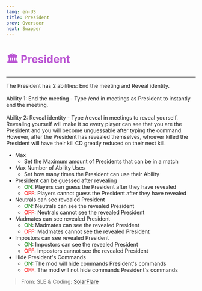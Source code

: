 ```yaml
---
lang: en-US
title: President
prev: Overseer
next: Swapper
---
```


# <font color="#ba55d3">🏛️ <b>President</b></font> <Badge text="Power" type="tip" vertical="middle"/>
---

The President has 2 abilities: End the meeting and Reveal identity.<br><br>
Ability 1: End the meeting - Type /end in meetings as President to instantly end the meeting.<br><br>
Ability 2: Reveal identity - Type /reveal in meetings to reveal yourself. Revealing yourself will make it so every player can see that you are the President and you will become unguessable after typing the command. However, after the President has revealed themselves, whoever killed the President will have their kill CD greatly reduced on their next kill.
* Max
  * Set the Maximum amount of Presidents that can be in a match
* Max Number of Ability Uses 
  * Set how many times the President can use their Ability
* President can be guessed after revealing
  * <font color=green>ON</font>: Players can guess the President after they have revealed
  * <font color=red>OFF</font>: Players cannot guess the President after they have revealed
* Neutrals can see revealed President
  * <font color=green>ON</font>: Neutrals can see the revealed President
  * <font color=red>OFF</font>: Neutrals cannot see the revealed President
* Madmates can see revealed President
  * <font color=green>ON</font>: Madmates can see the revealed President
  * <font color=red>OFF</font>: Madmates cannot see the revealed President
* Impostors can see revealed President
  * <font color=green>ON</font>: Impostors can see the revealed President
  * <font color=red>OFF</font>: Impostors cannot see the revealed President
* Hide President's Commands
  * <font color=green>ON</font>: The mod will hide commands President's commands
  * <font color=red>OFF</font>: The mod will not hide commands President's commands

> From: SLE & Coding: [SolarFlare](#)